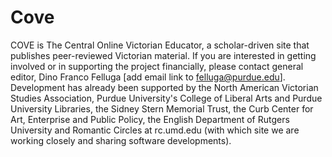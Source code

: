 # Cove

COVE is The Central Online Victorian Educator, a scholar-driven site that publishes peer-reviewed Victorian material.  If you are interested in getting involved or in supporting the project financially, please contact general editor, Dino Franco Felluga [add email link to felluga@purdue.edu].  Development has already been supported by the North American Victorian Studies Association, Purdue University's College of Liberal Arts and Purdue University Libraries, the Sidney Stern Memorial Trust, the Curb Center for Art, Enterprise and Public Policy, the English Department of Rutgers University and Romantic Circles at rc.umd.edu (with which site we are working closely and sharing software developments).
